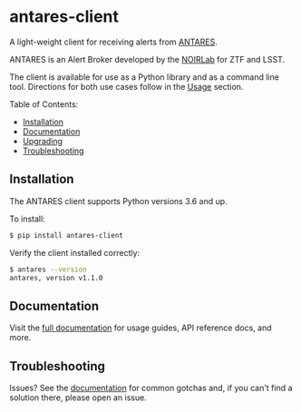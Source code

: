 # antares-client

A light-weight client for receiving alerts from
[ANTARES](http://antares.noirlab.edu).

ANTARES is an Alert Broker developed by the [NOIRLab](http://noirlab.edu) for ZTF and
LSST.

The client is available for use as a Python library and as a command line tool.
Directions for both use cases follow in the [Usage](#usage) section.

Table of Contents:
* [Installation](#installation)
* [Documentation](#documentation)
* [Upgrading](#upgrading)
* [Troubleshooting](#troubleshooting)

## Installation

The ANTARES client supports Python versions 3.6 and up.

To install:

```bash
$ pip install antares-client
```

Verify the client installed correctly:

```bash
$ antares --version
antares, version v1.1.0
```

## Documentation

Visit the [full documentation](https://nsf-noirlab.gitlab.io/csdc/antares/client) for usage
guides, API reference docs, and more.

## Troubleshooting

Issues? See the
[documentation](https://nsf-noirlab.gitlab.io/csdc/antares/client/troubleshooting) for
common gotchas and, if you can't find a solution there, please open an issue.

